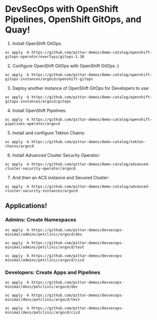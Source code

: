# DevSecOps with OpenShift Pipelines, OpenShift GitOps, and Quay!

1. Install OpenShift GitOps:

```
oc apply -k https://github.com/pittar-demos/demo-catalog/openshift-gitops-operator/overlays/gitops-1.10
```

2. Configure OpenShift GitOps with OpenShift GitOps :)

```
oc apply -k https://github.com/pittar-demos/demo-catalog/openshift-gitops-instances/argocd/openshift-gitops
```

3. Deploy another instance of OpenShift GitOps for Developers to use:

```
oc apply -k https://github.com/pittar-demos/demo-catalog/openshift-gitops-instances/argocd/gitops
```

4. Install OpenShift Pipelines:

```
oc apply -k https://github.com/pittar-demos/demo-catalog/openshift-pipelines-operator/argocd
```

5. Install and configure Tekton Chains:

```
oc apply -k https://github.com/pittar-demos/demo-catalog/tekton-chains/argocd
```

6. Install Advanced Cluster Security Operator:

```
oc apply -k https://github.com/pittar-demos/demo-catalog/advanced-cluster-security-operator/argocd
```

7. And then an ACS instance and Secured Cluster:

```
oc apply -k https://github.com/pittar-demos/demo-catalog/advanced-cluster-security-instances/argocd
```

## Applications!

### Admins: Create Namespaces

```
oc apply -k https://github.com/pittar-demos/devsecops-minimal/admins/petclinic/argocd/dev

oc apply -k https://github.com/pittar-demos/devsecops-minimal/admins/petclinic/argocd/test

oc apply -k https://github.com/pittar-demos/devsecops-minimal/admins/petclinic/argocd/cicd
```

### Developers: Create Apps and Pipelines

```
oc apply -k https://github.com/pittar-demos/devsecops-minimal/devs/petclinic/argocd/dev

oc apply -k https://github.com/pittar-demos/devsecops-minimal/devs/petclinic/argocd/test

oc apply -k https://github.com/pittar-demos/devsecops-minimal/devs/petclinic/argocd/cicd
```